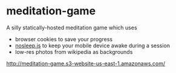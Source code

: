 # meditation-game
A silly statically-hosted meditation game which uses

 - browser cookies to save your progress
 - [nosleep.js](https://github.com/richtr/NoSleep.js/) to keep your mobile device awake during a session
 - low-res photos from wikipedia as backgrounds

http://meditation-game.s3-website-us-east-1.amazonaws.com/
